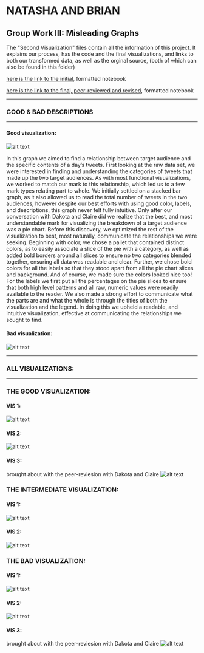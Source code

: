 # **NATASHA AND BRIAN**
## **Group Work III: Misleading Graphs**

The "Second Visualization" files contain all the information of this project. It explains our process, has the code and the final visualizations, and links to both our transformed data, as well as the orginal source, (both of which can also be found in this folder)

[here is the link to the initial](https://htmlpreview.github.io/?https://github.com/Brian-Masse/Political-Tweet-Analysis/blob/main/PART%20II/secondVisualizations.html), formatted notebook

[here is the link to the final, peer-reviewed and revised](https://htmlpreview.github.io/?https://github.com/Brian-Masse/Political-Tweet-Analysis/blob/main/PART%20II/revised-secondVisualizations.html), formatted notebook

---
### **GOOD & BAD DESCRIPTIONS**
---

#### Good visualization:
![alt text](https://github.com/Brian-Masse/Political-Tweet-Analysis/blob/main/PART%20II/images/vis3-great.png)

In this graph we aimed to find a relationship between target audience and the specific contents of a day’s tweets. First looking at the raw data set, we were interested in finding and understanding the categories of tweets that made up the two target audiences. As with most functional visualizations, we worked to match our mark to this relationship, which led us to a few mark types relating part to whole. We initially settled on a stacked bar graph, as it also allowed us to read the total number of tweets in the two audiences, however despite our best efforts with using good color, labels, and descriptions, this graph never felt fully intuitive. Only after our conversation with Dakota and Claire did we realize that the best, and most understandable mark for visualizing the breakdown of a target audience was a pie chart. Before this discovery, we optimized the rest of the visualization to best, most naturally, communicate the relationships we were seeking. Beginning with color, we chose a pallet that contained distinct colors, as to easily associate a slice of the pie with a category, as well as added bold borders around all slices to ensure no two categories blended together, ensuring all data was readable and clear. Further, we chose bold colors for all the labels so that they stood apart from all the pie chart slices and background. And of course, we made sure the colors looked nice too! For the labels we first put all the percentages on the pie slices to ensure that both high level patterns and all raw, numeric values were readily available to the reader. We also made a strong effort to communicate what the parts are and what the whole is through the titles of both the visualization and the legend. In doing this we upheld a readable, and intuitive visualization, effective at communicating the relationships we sought to find.  


#### Bad visualization:
![alt text](https://github.com/Brian-Masse/Political-Tweet-Analysis/blob/main/PART%20II/images/vis3-bad-annotated.png)


---
### **ALL VISUALIZATIONS**:
---

### **THE GOOD VISUALIZATION**:
#### **VIS 1**:
![alt text](https://github.com/Brian-Masse/Political-Tweet-Analysis/blob/main/PART%20II/images/vis1-good.png)
#### **VIS 2**:
![alt text](https://github.com/Brian-Masse/Political-Tweet-Analysis/blob/main/PART%20II/images/vis2-good.png)
#### **VIS 3**:
brought about with the peer-reviesion with Dakota and Claire
![alt text](https://github.com/Brian-Masse/Political-Tweet-Analysis/blob/main/PART%20II/images/vis3-good.png)

### **THE INTERMEDIATE VISUALIZATION**:
#### **VIS 1**:
![alt text](https://github.com/Brian-Masse/Political-Tweet-Analysis/blob/main/PART%20II/images/vis1-intermediate.png)
#### **VIS 2**:
![alt text](https://github.com/Brian-Masse/Political-Tweet-Analysis/blob/main/PART%20II/images/vis2-intermideate.png)

### **THE BAD VISUALIZATION**:
#### **VIS 1**:
![alt text](https://github.com/Brian-Masse/Political-Tweet-Analysis/blob/main/PART%20II/images/vis1-bad.png)
#### **VIS 2**:
![alt text](https://github.com/Brian-Masse/Political-Tweet-Analysis/blob/main/PART%20II/images/vis2-bad.png)
#### **VIS 3**:
brought about with the peer-reviesion with Dakota and Claire
![alt text](https://github.com/Brian-Masse/Political-Tweet-Analysis/blob/main/PART%20II/images/vis3-bad.png)


